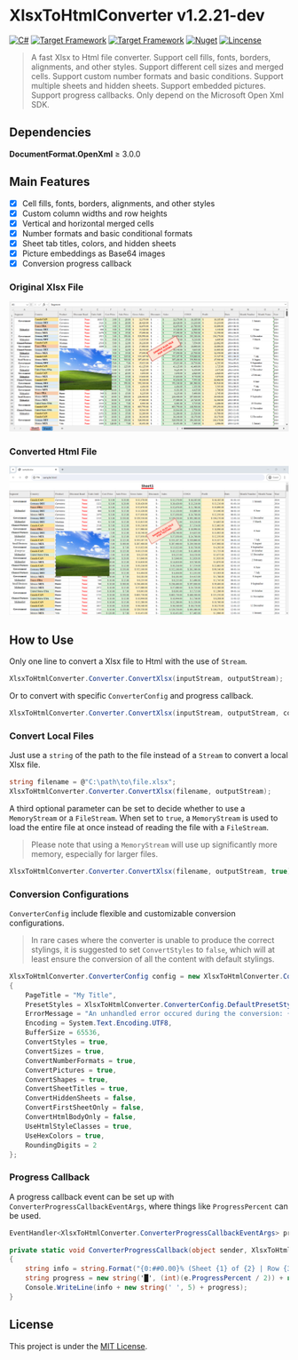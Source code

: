 # XlsxToHtmlConverter v1.2.21-dev

[![C#](https://img.shields.io/badge/C%23-100%25-blue.svg?style=flat-square)](https://docs.microsoft.com/en-us/dotnet/csharp/)
[![Target Framework](https://img.shields.io/badge/.Net-%E2%89%A56.0-green.svg?style=flat-square)](https://dotnet.microsoft.com/en-us/download/dotnet/6.0)
[![Target Framework](https://img.shields.io/badge/.Net%20Standard-%E2%89%A52.0-green.svg?style=flat-square)](https://dotnet.microsoft.com/en-us/platform/dotnet-standard)
[![Nuget](https://img.shields.io/badge/Nuget-v1.2.20%20%28%E2%89%A519.8K%20Total%20Downloads%29-blue.svg?style=flat-square)](https://www.nuget.org/packages/XlsxToHtmlConverter/1.2.20)
[![Lincense](https://img.shields.io/badge/Lincense-MIT-orange.svg?style=flat-square)](https://github.com/Fei-Sheng-Wu/XlsxToHtmlConverter/blob/master/LICENSE.txt)

> A fast Xlsx to Html file converter. Support cell fills, fonts, borders, alignments, and other styles. Support different cell sizes and merged cells. Support custom number formats and basic conditions. Support multiple sheets and hidden sheets. Support embedded pictures. Support progress callbacks. Only depend on the Microsoft Open Xml SDK.

## Dependencies

**DocumentFormat.OpenXml** ≥ 3.0.0

## Main Features

- [x] Cell fills, fonts, borders, alignments, and other styles
- [x] Custom column widths and row heights
- [x] Vertical and horizontal merged cells
- [x] Number formats and basic conditional formats
- [x] Sheet tab titles, colors, and hidden sheets
- [x] Picture embeddings as Base64 images
- [x] Conversion progress callback

### Original Xlsx File

![Original Xlsx File](https://github.com/Fei-Sheng-Wu/XlsxToHtmlConverter/blob/master/screenshot-xlsx.png)

### Converted Html File

![Converted Html File](https://github.com/Fei-Sheng-Wu/XlsxToHtmlConverter/blob/master/screenshot-html.png)

## How to Use

Only one line to convert a Xlsx file to Html with the use of `Stream`.

```c#
XlsxToHtmlConverter.Converter.ConvertXlsx(inputStream, outputStream);
```

Or to convert with specific `ConverterConfig` and progress callback.

```c#
XlsxToHtmlConverter.Converter.ConvertXlsx(inputStream, outputStream, config, progressCallback);
```

### Convert Local Files

Just use a `string` of the path to the file instead of a `Stream` to convert a local Xlsx file.

```c#
string filename = @"C:\path\to\file.xlsx";
XlsxToHtmlConverter.Converter.ConvertXlsx(filename, outputStream);
```

A third optional parameter can be set to decide whether to use a `MemoryStream` or a `FileStream`. When set to `true`, a `MemoryStream` is used to load the entire file at once instead of reading the file with a `FileStream`.

> Please note that using a `MemoryStream` will use up significantly more memory, especially for larger files.

```c#
XlsxToHtmlConverter.Converter.ConvertXlsx(filename, outputStream, true);
```

### Conversion Configurations

`ConverterConfig` include flexible and customizable conversion configurations.

> In rare cases where the converter is unable to produce the correct stylings, it is suggested to set `ConvertStyles` to `false`, which will at least ensure the conversion of all the content with default stylings.

```c#
XlsxToHtmlConverter.ConverterConfig config = new XlsxToHtmlConverter.ConverterConfig()
{
    PageTitle = "My Title",
    PresetStyles = XlsxToHtmlConverter.ConverterConfig.DefaultPresetStyles + " body { background-color: skyblue; } table { width: 100%; }",
    ErrorMessage = "An unhandled error occured during the conversion: {EXCEPTION}",
    Encoding = System.Text.Encoding.UTF8,
    BufferSize = 65536,
    ConvertStyles = true,
    ConvertSizes = true,
    ConvertNumberFormats = true,
    ConvertPictures = true,
    ConvertShapes = true,
    ConvertSheetTitles = true,
    ConvertHiddenSheets = false,
    ConvertFirstSheetOnly = false,
    ConvertHtmlBodyOnly = false,
    UseHtmlStyleClasses = true,
    UseHexColors = true,
    RoundingDigits = 2
};
```

### Progress Callback

A progress callback event can be set up with `ConverterProgressCallbackEventArgs`, where things like `ProgressPercent` can be used.

```c#
EventHandler<XlsxToHtmlConverter.ConverterProgressCallbackEventArgs> progressCallback = ConverterProgressCallback;
```
```c#
private static void ConverterProgressCallback(object sender, XlsxToHtmlConverter.ConverterProgressCallbackEventArgs e)
{
    string info = string.Format("{0:##0.00}% (Sheet {1} of {2} | Row {3} of {4})", e.ProgressPercent, e.CurrentSheet, e.TotalSheets, e.CurrentRow, e.TotalRows);
    string progress = new string('█', (int)(e.ProgressPercent / 2)) + new string('░', (int)((100 - e.ProgressPercent) / 2));
    Console.WriteLine(info + new string(' ', 5) + progress);
}
```

## License

This project is under the [MIT License](https://github.com/Fei-Sheng-Wu/XlsxToHtmlConverter/blob/master/LICENSE.txt).
